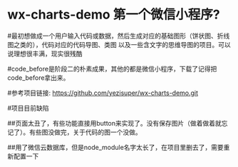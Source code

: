 # wx-charts-demo  第一个微信小程序?

#最初想做成一个用户输入代码或数据，然后生成对应的基础图形（饼状图、折线图之类的），代码对应的代码导图、类图
以及一些含文字的思维导图的项目。可以说理想很丰满，现实很残酷

#code_before是阶段二的朴素成果，其他的都是微信小程序，下载了记得把code_before拿出来。

#参考项目链接:
https://github.com/yezisuper/wx-charts-demo.git

#项目目前缺陷

##页面太丑了，有些功能直接用button来实现了。没有保存图片（做着做着就忘记了）。有些图没做完，关于代码的图一个没做。

##用了微信云数据库，但是node_module名字太长了，在项目里删去了，需要重新配置一下


